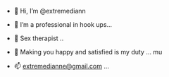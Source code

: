 - 👋 Hi, I’m @extremediann

- 👀 I’m a professional in hook ups...
- 🌱 Sex therapist ..
- 💞️ Making you happy and satisfied is my duty ...
mu
- 📫 extremedianne@gmail.com ...

<!---
 is a ✨ special ✨ repository because its `README.md` (this file) appears on your GitHub profile.
You can click the Preview link to take a look at your changes.
--->
